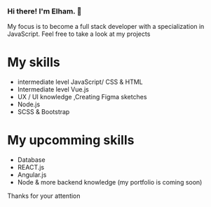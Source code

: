 ### Hi there! I'm Elham. 👋

My focus is to become a full stack developer with a specialization in JavaScript. Feel free to take a look at my projects

# My skills
* intermediate level JavaScript/ CSS & HTML
* Intermediate level Vue.js 
* UX / UI knowledge ,Creating Figma sketches
* Node.js
* SCSS & Bootstrap

# My upcomming skills
* Database 
* REACT.js
* Angular.js
* Node & more backend knowledge
(my portfolio is coming soon)

Thanks for your attention 
